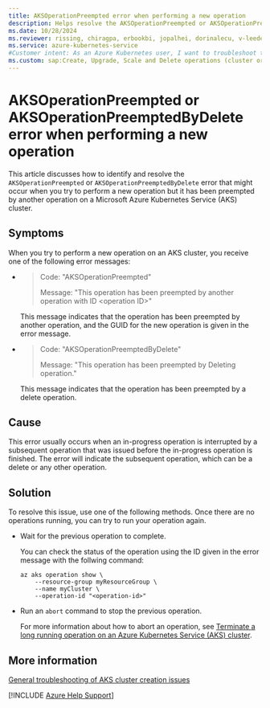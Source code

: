 ```yaml
---
title: AKSOperationPreempted error when performing a new operation
description: Helps resolve the AKSOperationPreempted or AKSOperationPreemptedByDelete error when you perform a new operation on an Azure Kubernetes Service (AKS) cluster.
ms.date: 10/28/2024
ms.reviewer: rissing, chiragpa, erbookbi, jopalhei, dorinalecu, v-leedennis, v-weizhu
ms.service: azure-kubernetes-service
#Customer intent: As an Azure Kubernetes user, I want to troubleshoot the OperationPreempted error code so that I can successfully perform a new operation an Azure Kubernetes Service (AKS) cluster.
ms.custom: sap:Create, Upgrade, Scale and Delete operations (cluster or nodepool)
---
```

# AKSOperationPreempted or AKSOperationPreemptedByDelete error when performing a new operation

This article discusses how to identify and resolve the `AKSOperationPreempted` or `AKSOperationPreemptedByDelete` error that might occur when you try to perform a new operation but it has been preempted by another operation on a Microsoft Azure Kubernetes Service (AKS) cluster.

## Symptoms

When you try to perform a new operation on an AKS cluster, you receive one of the following error messages:

- > Code: "AKSOperationPreempted"
  > 
  > Message: "This operation has been preempted by another operation with ID \<operation ID\>" 
  
  This message indicates that the operation has been preempted by another operation, and the GUID for the new operation is given in the error message.

- > Code: "AKSOperationPreemptedByDelete"
  > 
  > Message: "This operation has been preempted by Deleting operation."
  
  This message indicates that the operation has been preempted by a delete operation.
  
## Cause

This error usually occurs when an in-progress operation is interrupted by a subsequent operation that was issued before the in-progress operation is finished. The error will indicate the subsequent operation, which can be a delete or any other operation.

## Solution

To resolve this issue, use one of the following methods. Once there are no operations running, you can try to run your operation again.

- Wait for the previous operation to complete.

  You can check the status of the operation using the ID given in the error message with the follwing command:

  ```azurecli-interactive
  az aks operation show \
      --resource-group myResourceGroup \
      --name myCluster \
      --operation-id "<operation-id>"
  ```

- Run an `abort` command to stop the previous operation.

  For more information about how to abort an operation, see [Terminate a long running operation on an Azure Kubernetes Service (AKS) cluster](/azure/aks/manage-abort-operations). 

## More information

[General troubleshooting of AKS cluster creation issues](./create-upgrade-delete/troubleshoot-aks-cluster-creation-issues.md)

[!INCLUDE [Azure Help Support](../../../includes/azure-help-support.md)]
